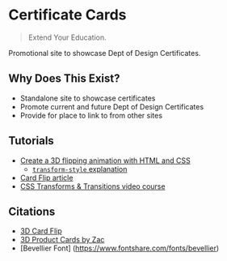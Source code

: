 
# Certificate Cards

> Extend Your Education.

Promotional site to showcase Dept of Design Certificates. 

## Why Does This Exist?
- Standalone site to showcase certificates
- Promote current and future Dept of Design Certificates
- Provide for place to link to from other sites

## Tutorials
- [Create a 3D flipping animation with HTML and CSS](https://www.youtube.com/watch?v=FeJEEE3zc4U)
    - [`transform-style` explanation](https://www.kevinpowell.co/article/transform-style/)
- [Card Flip article](https://3dtransforms.desandro.com/card-flip)
- [CSS Transforms & Transitions video course](https://www.linkedin.com/learning/css-transforms-and-transitions)

## Citations
- [3D Card Flip](https://codepen.io/desandro/pen/LmWoWe)
- [3D Product Cards by Zac](https://codepen.io/zremboldt/pen/ZvQjOG)
- [Bevellier Font] (https://www.fontshare.com/fonts/bevellier)
